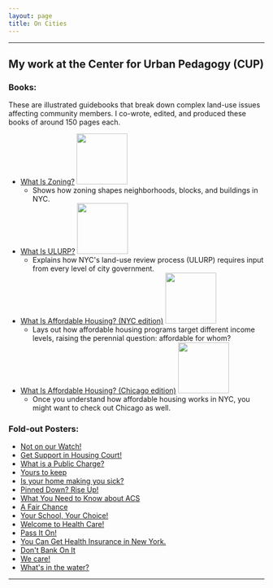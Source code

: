 ```yaml
---
layout: page
title: On Cities
---
```


----------------------------------------

## My work at the Center for Urban Pedagogy (CUP)

### Books:
These are illustrated guidebooks that break down complex land-use issues affecting community members. I co-wrote, edited, and produced these books of around 150 pages each.
* [What Is Zoning?](http://welcometocup.org/Store?product_id=64) <img height="100" src="http://welcometocup.org/image_columns/0003/2482/what_is_zoning_book_side_519.jpg">
	* Shows how zoning shapes neighborhoods, blocks, and buildings in NYC.
* [What Is ULURP?](http://welcometocup.org/Store?product_id=203) <img width="100" src="http://welcometocup.org/image_columns/0009/2619/guidebook-3d-2_433.jpg">
	* Explains how NYC's land-use review process (ULURP) requires input from every level of city government.
* [What Is Affordable Housing? (NYC edition)](http://welcometocup.org/Store?product_id=16) <img height="100" src="http://welcometocup.org/image_columns/0003/3593/what_is_affordable_housing_profile_520.jpg">
	* Lays out how affordable housing programs target different income levels, raising the perennial question: affordable for whom?
* [What Is Affordable Housing? (Chicago edition)](http://welcometocup.org/Store?product_id=112) <img height="100" src="http://welcometocup.org/image_columns/0006/4517/cup_campo_de_los_impustos_1copy-01_518.png">
	* Once you understand how affordable housing works in NYC, you might want to check out Chicago as well.

### Fold-out Posters:
* [Not on our Watch!](http://welcometocup.org/Store?product_id=273)
* [Get Support in Housing Court!](http://welcometocup.org/Store?product_id=267)
* [What is a Public Charge?](http://welcometocup.org/Store?product_id=253)
* [Yours to keep](http://welcometocup.org/Store?product_id=251)
* [Is your home making you sick?](http://welcometocup.org/Store?product_id=187)
* [Pinned Down? Rise Up!](http://welcometocup.org/Store?product_id=188)
* [What You Need to Know about ACS](http://welcometocup.org/Store?product_id=238)
* [A Fair Chance](http://welcometocup.org/Store?product_id=154)
* [Your School, Your Choice!](http://welcometocup.org/Store?product_id=151)
* [Welcome to Health Care!](http://welcometocup.org/Store?product_id=130)
* [Pass It On!](http://welcometocup.org/Store?product_id=126)
* [You Can Get Health Insurance in New York.](http://welcometocup.org/Store?product_id=111)
* [Don't Bank On It](http://welcometocup.org/Store?product_id=89)
* [We care!](http://welcometocup.org/Store?product_id=48)
* [What's in the water?](http://welcometocup.org/Store?product_id=41)

----------------------------------------


